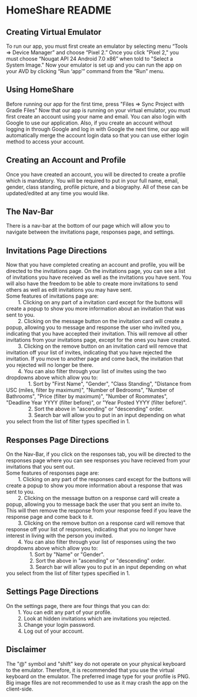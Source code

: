 # HomeShare README

## Creating Virtual Emulator
To run our app, you must first create an emulator by selecting menu “Tools => Device Manager” and choose “Pixel 2.”
Once you click "Pixel 2," you must choose “Nougat API 24 Android 7.0 x86” when told to "Select a System Image."
Now your emulator is set up and you can run the app on your AVD by  clicking “Run ‘app’” command from the “Run” menu.

## Using HomeShare
Before running our app for the first time, press "Files => Sync Project with Gradle Files"
Now that our app is running on your virtual emulator, you must first create an account using your name and email.
You can also login with Google to use our application.
Also, if you create an account without logging in through Google and log in with Google the next time, our app will
automatically merge the account login data so that you can use either login method to access your account.

## Creating an Account and Profile
Once you have created an account, you will be directed to create a profile which is mandatory.
You will be required to put in your full name, email, gender, class standing, profile picture, and a biography.
All of these can be updated/edited at any time you would like.

## The Nav-Bar
There is a nav-bar at the bottom of our page which will allow you to navigate between the invitations page,
responses page, and settings.

## Invitations Page Directions
Now that you have completed creating an account and profile, you will be directed to the invitations page.
On the invitations page, you can see a list of invitations you have received as well as the invitations you have sent.
You will also have the freedom to be able to create more invitations to send others as well as edit invitations you may have sent. \
Some features of invitations page are: \
&emsp; &emsp;1. Clicking on any part of a invitation card except for the buttons will create a popup to show you more information about an invitation that was sent to you. \
&emsp; &emsp;2. Clicking on the message button on the invitation card will create a popup, allowing you to message and response the user who invited you, indicating that you have accepted their invitation. This will remove all other invitations from your invitations page, except for the ones you have created. \
&emsp; &emsp;3. Clicking on the remove button on an invitation card will remove that invitation off your list of invites, indicating that you have rejected the invitation. If you move to another page and come back, the invitation that you rejected will no longer be there. \
&emsp; &emsp;4. You can also filter through your list of invites using the two dropdowns above which allow you to: \
&emsp;&emsp;&emsp; &emsp;1. Sort by "First Name", "Gender", "Class Standing", "Distance from USC (miles, filter by maximum)",
"Number of Bedrooms", "Number of Bathrooms", "Price (filter by maximum)", "Number of Roommates", "Deadline Year YYYY (filter before)", or "Year Posted YYYY (filter before)". \
&emsp;&emsp;&emsp; &emsp;2. Sort the above in "ascending" or "descending" order. \
&emsp;&emsp;&emsp; &emsp;3. Search bar will allow you to put in an input depending on what you select from the list of filter types specified in 1.

## Responses Page Directions
On the Nav-Bar, if you click on the responses tab, you will be directed to the responses page where you can see responses you have recieved from your invitations that you sent out. \
Some features of responses page are: \
&emsp; &emsp;1. Clicking on any part of the responses card except for the buttons will create a popup to show you more information about a response that was sent to you. \
&emsp; &emsp;2. Clicking on the message button on a response card will create a popup, allowing you to message back the user that you sent an invite to. This will then remove the response from your response feed if you leave the response page and come back to it. \
&emsp; &emsp;3. Clicking on the remove button on a response card will remove that response off your list of responses, indicating that you no longer have interest in living with the person you invited. \
&emsp; &emsp;4. You can also filter through your list of responses using the two dropdowns above which allow you to: \
&emsp; &emsp;&emsp; &emsp;1. Sort by "Name" or "Gender". \
&emsp; &emsp;&emsp; &emsp;2. Sort the above in "ascending" or "descending" order. \
&emsp; &emsp;&emsp; &emsp;3. Search bar will allow you to put in an input depending on what you select from the list of filter types specified in 1.

## Settings Page Directions
On the settings page, there are four things that you can do: \
&emsp; &emsp;1. You can edit any part of your profile. \
&emsp; &emsp;2. Look at hidden invitations which are invitations you rejected.\
&emsp; &emsp;3. Change your login password. \
&emsp; &emsp;4. Log out of your account.


## Disclaimer
The "@" symbol and "shift" key do not operate on your physical keyboard to the emulator. Therefore, it is recommended that you use the virtual keyboard on the emulator.
The preferred image type for your profile is PNG. Big image files are not recommended to use as it may crash the app on the client-side.